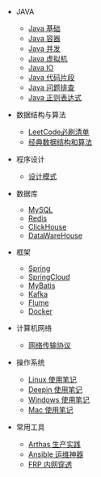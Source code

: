 - JAVA

    - [Java 基础](java/basics.md)
    - [Java 容器](java/container.md)
    - [Java 并发](java/concurrent.md)
    - [Java 虚拟机](java/jvm.md)
    - [Java IO](java/io.md)
    - [Java 代码片段](java/codeSnippet.md)
    - [Java 问题排查](java/javaQ.md)
    - [Java 正则表达式](java/regex.md)

- 数据结构与算法

    - [LeetCode必刷清单](algorithm/leetCodeList.md)
    - [经典数据结构和算法](algorithm/classical.md)

- 程序设计

    - [设计模式](programming/designPattern.md)

- 数据库

    - [MySQL](database/mysql.md)
    - [Redis](database/redis.md)
    - [ClickHouse](database/clickhouse.md)
    - [DataWareHouse](database/DataWareHouse.md)

- 框架

    - [Spring](frame/spring.md)
    - [SpringCloud](frame/SpringCloud.md)
    - [MyBatis](frame/mybatis.md)
    <!-- - [Nginx](frame/nginx.md) -->
    <!-- - [Zookeeper](frame/zookeeper.md) -->
    - [Kafka](frame/kafka.md)
    - [Flume](frame/flume.md)
    - [Docker](frame/docker.md)
    <!-- - [Netty](frame/netty.md) -->

- 计算机网络

    - [网络传输协议](network/protocol.md)

- 操作系统

    - [Linux 使用笔记](os/linux.md)
    - [Deepin 使用笔记](os/deepin.md)
    - [Windows 使用笔记](os/windows.md)
    - [Mac 使用笔记](os/mac.md)

- 常用工具

    - [Arthas 生产实践](tools/arthas.md)
    - [Ansible 运维神器](tools/ansible.md)
    - [FRP 内网穿透](tools/frp.md)